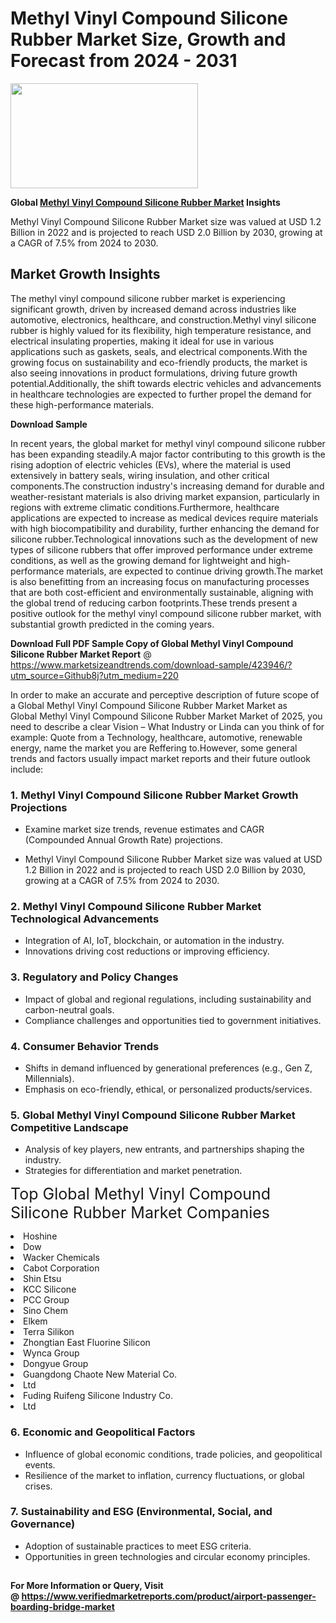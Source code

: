 <H1>Methyl Vinyl Compound Silicone Rubber Market Size, Growth and Forecast from 2024 - 2031</H1><img class="aligncenter size-medium wp-image-584254" src="https://thirdeyenews.in/wp-content/uploads/2024/09/Global-Market-Research-300x168.jpeg" alt="" width="300" height="168" /><p><strong>Global&nbsp;<a href="https://www.marketsizeandtrends.com/download-sample/423946/?utm_source=Github8j?utm_medium=220">Methyl Vinyl Compound Silicone Rubber Market</a> Insights</strong></p><p>Methyl Vinyl Compound Silicone Rubber Market size was valued at USD 1.2 Billion in 2022 and is projected to reach USD 2.0 Billion by 2030, growing at a CAGR of 7.5% from 2024 to 2030.</p><p><h2>Market Growth Insights</h2> <p>The methyl vinyl compound silicone rubber market is experiencing significant growth, driven by increased demand across industries like automotive, electronics, healthcare, and construction.Methyl vinyl silicone rubber is highly valued for its flexibility, high temperature resistance, and electrical insulating properties, making it ideal for use in various applications such as gaskets, seals, and electrical components.With the growing focus on sustainability and eco-friendly products, the market is also seeing innovations in product formulations, driving future growth potential.Additionally, the shift towards electric vehicles and advancements in healthcare technologies are expected to further propel the demand for these high-performance materials.</p> <p><strong>Download Sample</strong></p> <p>In recent years, the global market for methyl vinyl compound silicone rubber has been expanding steadily.A major factor contributing to this growth is the rising adoption of electric vehicles (EVs), where the material is used extensively in battery seals, wiring insulation, and other critical components.The construction industry's increasing demand for durable and weather-resistant materials is also driving market expansion, particularly in regions with extreme climatic conditions.Furthermore, healthcare applications are expected to increase as medical devices require materials with high biocompatibility and durability, further enhancing the demand for silicone rubber.Technological innovations such as the development of new types of silicone rubbers that offer improved performance under extreme conditions, as well as the growing demand for lightweight and high-performance materials, are expected to continue driving growth.The market is also benefitting from an increasing focus on manufacturing processes that are both cost-efficient and environmentally sustainable, aligning with the global trend of reducing carbon footprints.These trends present a positive outlook for the methyl vinyl compound silicone rubber market, with substantial growth predicted in the coming years.</p> <p><span class=""><strong>Download Full PDF Sample Copy of Global Methyl Vinyl Compound Silicone Rubber Market Report</strong> @ <a href="https://www.marketsizeandtrends.com/download-sample/423946/?utm_source=Github8j?utm_medium=220" target="_blank">https://www.marketsizeandtrends.com/download-sample/423946/?utm_source=Github8j?utm_medium=220</a></span></p><p>In order to make an accurate and perceptive description of future scope of a Global&nbsp;Methyl Vinyl Compound Silicone Rubber Market Market as Global&nbsp;Methyl Vinyl Compound Silicone Rubber Market Market of 2025, you need to describe a clear Vision &ndash; What Industry or Linda can you think of for example: Quote from a Technology, healthcare, automotive, renewable energy, name the market you are Reffering to.However, some general trends and factors usually impact market reports and their future outlook include:</p><h3>1.&nbsp;<strong>Methyl Vinyl Compound Silicone Rubber Market Growth Projections</strong></h3><ul><li>Examine market size trends, revenue estimates and CAGR (Compounded Annual Growth Rate) projections.</li><li><p>Methyl Vinyl Compound Silicone Rubber Market size was valued at USD 1.2 Billion in 2022 and is projected to reach USD 2.0 Billion by 2030, growing at a CAGR of 7.5% from 2024 to 2030.</p></li></ul><h3>2.&nbsp;<strong>Methyl Vinyl Compound Silicone Rubber Market Technological Advancements</strong></h3><ul><li>Integration of AI, IoT, blockchain, or automation in the industry.</li><li>Innovations driving cost reductions or improving efficiency.</li></ul><h3>3.&nbsp;<strong>Regulatory and Policy Changes</strong></h3><ul><li>Impact of global and regional regulations, including sustainability and carbon-neutral goals.</li><li>Compliance challenges and opportunities tied to government initiatives.</li></ul><h3>4.&nbsp;<strong>Consumer Behavior Trends</strong></h3><ul><li>Shifts in demand influenced by generational preferences (e.g., Gen Z, Millennials).</li><li>Emphasis on eco-friendly, ethical, or personalized products/services.</li></ul><h3>5.&nbsp;<strong>Global Methyl Vinyl Compound Silicone Rubber Market Competitive Landscape</strong></h3><ul><li>Analysis of key players, new entrants, and partnerships shaping the industry.</li><li>Strategies for differentiation and market penetration.</li></ul><p data-pm-slice="1 1 []"><span style="color: inherit; font-family: inherit; font-size: 25px;">Top Global Methyl Vinyl Compound Silicone Rubber Market Companies</span></p><div class="" data-test-id=""><p><li>Hoshine</li><li> Dow</li><li> Wacker Chemicals</li><li> Cabot Corporation</li><li> Shin Etsu</li><li> KCC Silicone</li><li> PCC Group</li><li> Sino Chem</li><li> Elkem</li><li> Terra Silikon</li><li> Zhongtian East Fluorine Silicon</li><li> Wynca Group</li><li> Dongyue Group</li><li> Guangdong Chaote New Material Co.</li><li> Ltd</li><li> Fuding Ruifeng Silicone Industry Co.</li><li> Ltd</li></p></div><h3>6.&nbsp;<strong>Economic and Geopolitical Factors</strong></h3><ul><li>Influence of global economic conditions, trade policies, and geopolitical events.</li><li>Resilience of the market to inflation, currency fluctuations, or global crises.</li></ul><h3>7.&nbsp;<strong>Sustainability and ESG (Environmental, Social, and Governance)</strong></h3><ul><li>Adoption of sustainable practices to meet ESG criteria.</li><li>Opportunities in green technologies and circular economy principles.</li></ul><h2><strong style="font-size: 14px;">For More Information or Query, Visit @&nbsp;</strong><a style="background-color: #ffffff; font-size: 14px;" href="https://www.marketsizeandtrends.com/report/methyl-vinyl-compound-silicone-rubber-market/" target="_blank">https://www.verifiedmarketreports.com/product/airport-passenger-boarding-bridge-market</a></h2>